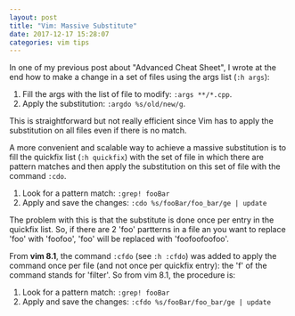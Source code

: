 ```yaml
---
layout: post
title: "Vim: Massive Substitute"
date: 2017-12-17 15:28:07
categories: vim tips
---
```


In one of my previous post about "Advanced Cheat Sheet", I wrote at the end how
to make a change in a set of files using the args list (`:h args`):

1. Fill the args with the list of file to modify: `:args **/*.cpp`.
2. Apply the substitution: `:argdo %s/old/new/g`.

This is straightforward but not really efficient since Vim has to apply the
substitution on all files even if there is no match.

A more convenient and scalable way to achieve a massive substitution is to fill
the quickfix list (`:h quickfix`) with the set of file in which there are
pattern matches and then apply the substitution on this set of file with the
command `:cdo`.

1. Look for a pattern match: `:grep! fooBar`
2. Apply and save the changes: `:cdo %s/fooBar/foo_bar/ge | update`

The problem with this is that the substitute is done once per entry in the
quickfix list. So, if there are 2 'foo' partterns in a file an you want to
replace 'foo' with 'foofoo', 'foo' will be replaced with 'foofoofoofoo'.

From __vim 8.1__, the command `:cfdo` (see `:h :cfdo`) was added to apply the
command once per file (and not once per quickfix entry): the 'f' of the command
stands for 'filter'. So from vim 8.1, the procedure is:

1. Look for a pattern match: `:grep! fooBar`
2. Apply and save the changes: `:cfdo %s/fooBar/foo_bar/ge | update`
